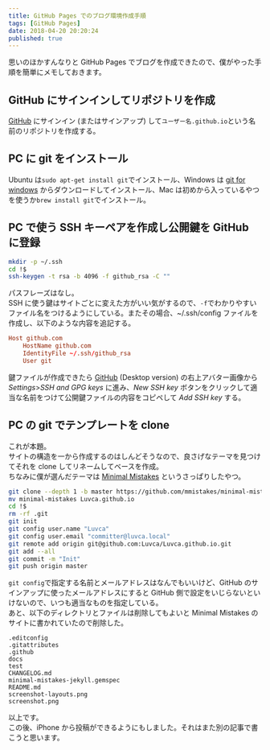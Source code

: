 ```yaml
---
title: GitHub Pages でのブログ環境作成手順
tags: [GitHub Pages]
date: 2018-04-20 20:20:24
published: true
---
```

思いのほかすんなりと GitHub Pages でブログを作成できたので、僕がやった手順を簡単にメモしておきます。

## GitHub にサインインしてリポジトリを作成
[GitHub](https://github.com) にサインイン (またはサインアップ) して`ユーザー名.github.io`という名前のリポジトリを作成する。

## PC に git をインストール
Ubuntu は`sudo apt-get install git`でインストール、Windows は [git for windows](https://gitforwindows.org) からダウンロードしてインストール、Mac は初めから入っているやつを使うか`brew install git`でインストール。

## PC で使う SSH キーペアを作成し公開鍵を GitHub に登録
```sh
mkdir -p ~/.ssh
cd !$
ssh-keygen -t rsa -b 4096 -f github_rsa -C ""
```
パスフレーズはなし。  
SSH に使う鍵はサイトごとに変えた方がいい気がするので、`-f`でわかりやすいファイル名をつけるようにしている。またその場合、~/.ssh/config ファイルを作成し、以下のような内容を追記する。  
~~~conf
Host github.com
    HostName github.com
    IdentityFile ~/.ssh/github_rsa
    User git
~~~
鍵ファイルが作成できたら [GitHub](https://github.com) (Desktop version) の右上アバター画像から _Settings_>_SSH and GPG keys_ に進み、_New SSH key_ ボタンをクリックして適当な名前をつけて公開鍵ファイルの内容をコピペして _Add SSH key_ する。

## PC の git でテンプレートを clone
これが本題。  
サイトの構造を一から作成するのはしんどそうなので、良さげなテーマを見つけてそれを clone してリネームしてベースを作成。  
ちなみに僕が選んだテーマは [Minimal Mistakes](https://mmistakes.github.io/minimal-mistakes/) というさっぱりしたやつ。
~~~sh
git clone --depth 1 -b master https://github.com/mmistakes/minimal-mistakes.git
mv minimal-mistakes Luvca.github.io
cd !$
rm -rf .git
git init
git config user.name "Luvca"
git config user.email "committer@luvca.local"
git remote add origin git@github.com:Luvca/Luvca.github.io.git
git add --all
git commit -m "Init"
git push origin master
~~~
`git config`で指定する名前とメールアドレスはなんでもいいけど、GitHub のサインアップに使ったメールアドレスにすると GitHub 側で設定をいじらないといけないので、いつも適当なものを指定している。  
あと、以下のディレクトリとファイルは削除してもよいと Minimal Mistakes のサイトに書かれていたので削除した。

`.editconfig`  
`.gitattributes`  
`.github`  
`docs`  
`test`  
`CHANGELOG.md`  
`minimal-mistakes-jekyll.gemspec`  
`README.md`  
`screenshot-layouts.png`  
`screenshot.png`

以上です。  
この後、iPhone から投稿ができるようにもしました。それはまた別の記事で書こうと思います。
